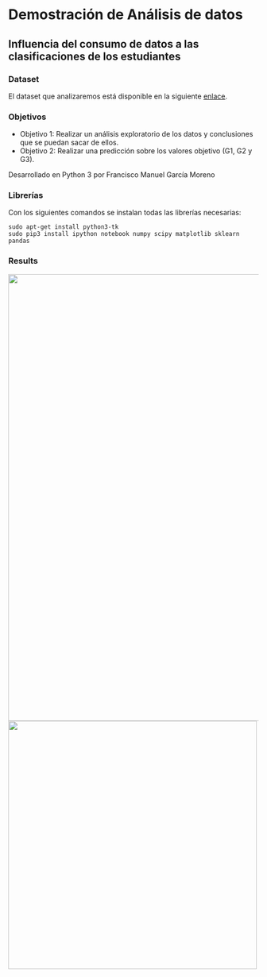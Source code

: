 # Demostración de Análisis de datos
## Influencia del consumo de datos a las clasificaciones de los estudiantes

### Dataset
El dataset que analizaremos está disponible en la siguiente [enlace].

[enlace]:<http://archive.ics.uci.edu/ml/datasets/STUDENT+ALCOHOL+CONSUMPTION>

### Objetivos
- Objetivo 1: Realizar un análisis exploratorio de los datos y conclusiones que se puedan sacar de ellos. 
- Objetivo 2: Realizar una predicción sobre los valores objetivo (G1, G2 y G3).

Desarrollado en Python 3 por Francisco Manuel García Moreno

### Librerías
Con los siguientes comandos se instalan todas las librerías necesarias:
``` shell
sudo apt-get install python3-tk
sudo pip3 install ipython notebook numpy scipy matplotlib sklearn pandas
```

### Results
<img src="http://i.imgur.com/EF9eKu0.png" width="900"/>
<img src="http://i.imgur.com/N5zGJ3m.png" width="500"/>
